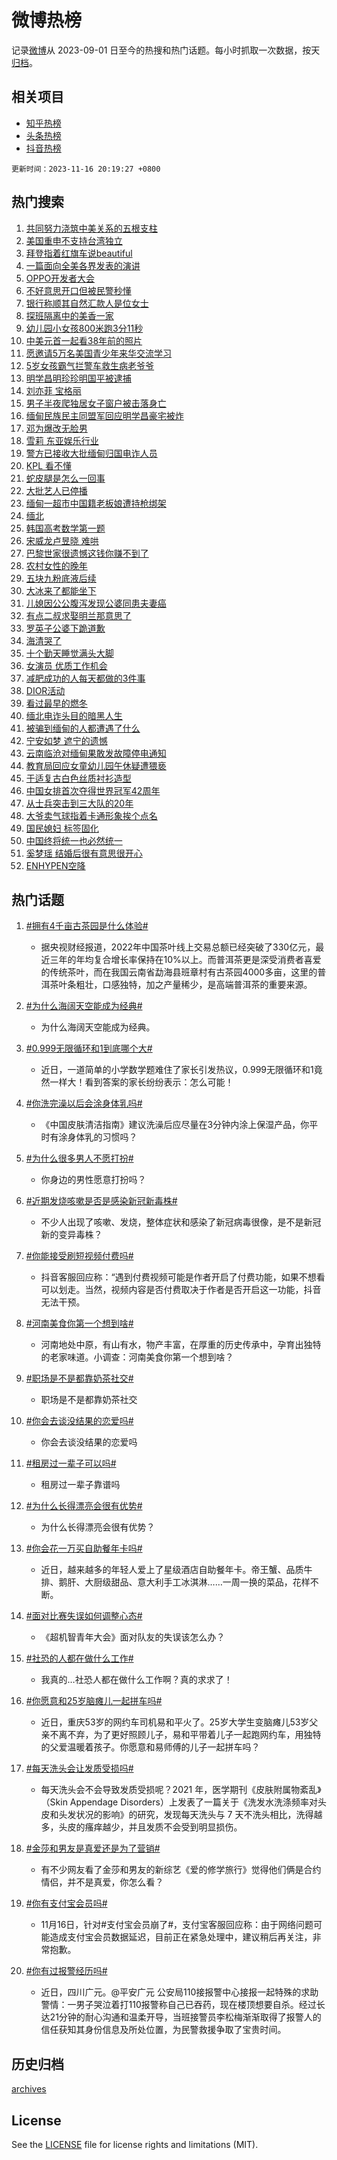 # 微博热榜

记录[微博](https://www.weibo.com)从 2023-09-01 日至今的热搜和热门话题。每小时抓取一次数据，按天[归档](archives)。

## 相关项目

- [知乎热榜](https://github.com/hotarchive/zhihu)
- [头条热榜](https://github.com/hotarchive/toutiao)
- [抖音热榜](https://github.com/hotarchive/douyin)


`更新时间：2023-11-16 20:19:27 +0800`

## 热门搜索

1. [共同努力浇筑中美关系的五根支柱](https://m.weibo.cn/search?containerid=100103type%3D1%26t%3D10%26q%3D%23%E5%85%B1%E5%90%8C%E5%8A%AA%E5%8A%9B%E6%B5%87%E7%AD%91%E4%B8%AD%E7%BE%8E%E5%85%B3%E7%B3%BB%E7%9A%84%E4%BA%94%E6%A0%B9%E6%94%AF%E6%9F%B1%23&stream_entry_id=51&isnewpage=1&extparam=seat%3D1%26c_type%3D51%26q%3D%2523%25E5%2585%25B1%25E5%2590%258C%25E5%258A%25AA%25E5%258A%259B%25E6%25B5%2587%25E7%25AD%2591%25E4%25B8%25AD%25E7%25BE%258E%25E5%2585%25B3%25E7%25B3%25BB%25E7%259A%2584%25E4%25BA%2594%25E6%25A0%25B9%25E6%2594%25AF%25E6%259F%25B1%2523%26cate%3D10103%26pos%3D0%26stream_entry_id%3D51%26filter_type%3Drealtimehot%26dgr%3D0%26display_time%3D1700137166%26pre_seqid%3D17001371662920425847)
1. [美国重申不支持台湾独立](https://m.weibo.cn/search?containerid=100103type%3D1%26t%3D10%26q%3D%23%E7%BE%8E%E5%9B%BD%E9%87%8D%E7%94%B3%E4%B8%8D%E6%94%AF%E6%8C%81%E5%8F%B0%E6%B9%BE%E7%8B%AC%E7%AB%8B%23&stream_entry_id=31&isnewpage=1&extparam=seat%3D1%26realpos%3D1%26pos%3D0%26filter_type%3Drealtimehot%26band_rank%3D1%26c_type%3D31%26lcate%3D5001%26flag%3D0%26cate%3D5001%26stream_entry_id%3D31%26q%3D%2523%25E7%25BE%258E%25E5%259B%25BD%25E9%2587%258D%25E7%2594%25B3%25E4%25B8%258D%25E6%2594%25AF%25E6%258C%2581%25E5%258F%25B0%25E6%25B9%25BE%25E7%258B%25AC%25E7%25AB%258B%2523%26dgr%3D0%26display_time%3D1700137166%26pre_seqid%3D17001371662920425847)
1. [拜登指着红旗车说beautiful](https://m.weibo.cn/search?containerid=100103type%3D1%26t%3D10%26q%3D%23%E6%8B%9C%E7%99%BB%E6%8C%87%E7%9D%80%E7%BA%A2%E6%97%97%E8%BD%A6%E8%AF%B4beautiful%23&stream_entry_id=31&isnewpage=1&extparam=seat%3D1%26realpos%3D2%26pos%3D1%26filter_type%3Drealtimehot%26band_rank%3D2%26c_type%3D31%26lcate%3D5001%26flag%3D0%26cate%3D5001%26stream_entry_id%3D31%26q%3D%2523%25E6%258B%259C%25E7%2599%25BB%25E6%258C%2587%25E7%259D%2580%25E7%25BA%25A2%25E6%2597%2597%25E8%25BD%25A6%25E8%25AF%25B4beautiful%2523%26dgr%3D0%26display_time%3D1700137166%26pre_seqid%3D17001371662920425847)
1. [一篇面向全美各界发表的演讲](https://m.weibo.cn/search?containerid=100103type%3D1%26t%3D10%26q%3D%23%E4%B8%80%E7%AF%87%E9%9D%A2%E5%90%91%E5%85%A8%E7%BE%8E%E5%90%84%E7%95%8C%E5%8F%91%E8%A1%A8%E7%9A%84%E6%BC%94%E8%AE%B2%23&stream_entry_id=31&isnewpage=1&extparam=seat%3D1%26realpos%3D3%26pos%3D2%26filter_type%3Drealtimehot%26band_rank%3D3%26c_type%3D31%26lcate%3D5001%26flag%3D0%26cate%3D5001%26stream_entry_id%3D31%26q%3D%2523%25E4%25B8%2580%25E7%25AF%2587%25E9%259D%25A2%25E5%2590%2591%25E5%2585%25A8%25E7%25BE%258E%25E5%2590%2584%25E7%2595%258C%25E5%258F%2591%25E8%25A1%25A8%25E7%259A%2584%25E6%25BC%2594%25E8%25AE%25B2%2523%26dgr%3D0%26display_time%3D1700137166%26pre_seqid%3D17001371662920425847)
1. [OPPO开发者大会](https://m.weibo.cn/search?containerid=100103type%3D1%26t%3D10%26q%3D%23OPPO%E5%BC%80%E5%8F%91%E8%80%85%E5%A4%A7%E4%BC%9A%23&stream_entry_id=31&isnewpage=1&extparam=seat%3D1%26pos%3D3%26topic_ad%3D1%26filter_type%3Drealtimehot%26band_rank%3D4%26adid%3D211392%26lcate%3D5001%26is_ad_pos%3D1%26cate%3D5001%26c_type%3D31%26stream_entry_id%3D31%26q%3D%2523OPPO%25E5%25BC%2580%25E5%258F%2591%25E8%2580%2585%25E5%25A4%25A7%25E4%25BC%259A%2523%26dgr%3D0%26display_time%3D1700137166%26pre_seqid%3D17001371662920425847)
1. [不好意思开口但被民警秒懂](https://m.weibo.cn/search?containerid=100103type%3D1%26t%3D10%26q%3D%23%E4%B8%8D%E5%A5%BD%E6%84%8F%E6%80%9D%E5%BC%80%E5%8F%A3%E4%BD%86%E8%A2%AB%E6%B0%91%E8%AD%A6%E7%A7%92%E6%87%82%23&stream_entry_id=31&isnewpage=1&extparam=seat%3D1%26realpos%3D4%26pos%3D4%26filter_type%3Drealtimehot%26band_rank%3D4%26c_type%3D31%26lcate%3D5001%26flag%3D32768%26cate%3D5001%26stream_entry_id%3D31%26q%3D%2523%25E4%25B8%258D%25E5%25A5%25BD%25E6%2584%258F%25E6%2580%259D%25E5%25BC%2580%25E5%258F%25A3%25E4%25BD%2586%25E8%25A2%25AB%25E6%25B0%2591%25E8%25AD%25A6%25E7%25A7%2592%25E6%2587%2582%2523%26dgr%3D0%26display_time%3D1700137166%26pre_seqid%3D17001371662920425847)
1. [银行称顺其自然汇款人是位女士](https://m.weibo.cn/search?containerid=100103type%3D1%26t%3D10%26q%3D%23%E9%93%B6%E8%A1%8C%E7%A7%B0%E9%A1%BA%E5%85%B6%E8%87%AA%E7%84%B6%E6%B1%87%E6%AC%BE%E4%BA%BA%E6%98%AF%E4%BD%8D%E5%A5%B3%E5%A3%AB%23&stream_entry_id=31&isnewpage=1&extparam=seat%3D1%26realpos%3D5%26pos%3D5%26filter_type%3Drealtimehot%26band_rank%3D5%26c_type%3D31%26lcate%3D5001%26flag%3D32768%26cate%3D5001%26stream_entry_id%3D31%26q%3D%2523%25E9%2593%25B6%25E8%25A1%258C%25E7%25A7%25B0%25E9%25A1%25BA%25E5%2585%25B6%25E8%2587%25AA%25E7%2584%25B6%25E6%25B1%2587%25E6%25AC%25BE%25E4%25BA%25BA%25E6%2598%25AF%25E4%25BD%258D%25E5%25A5%25B3%25E5%25A3%25AB%2523%26dgr%3D0%26display_time%3D1700137166%26pre_seqid%3D17001371662920425847)
1. [探班隔离中的美香一家](https://m.weibo.cn/search?containerid=100103type%3D1%26t%3D10%26q%3D%23%E6%8E%A2%E7%8F%AD%E9%9A%94%E7%A6%BB%E4%B8%AD%E7%9A%84%E7%BE%8E%E9%A6%99%E4%B8%80%E5%AE%B6%23&stream_entry_id=31&isnewpage=1&extparam=seat%3D1%26realpos%3D6%26pos%3D6%26filter_type%3Drealtimehot%26band_rank%3D6%26c_type%3D31%26lcate%3D5001%26flag%3D32768%26cate%3D5001%26stream_entry_id%3D31%26q%3D%2523%25E6%258E%25A2%25E7%258F%25AD%25E9%259A%2594%25E7%25A6%25BB%25E4%25B8%25AD%25E7%259A%2584%25E7%25BE%258E%25E9%25A6%2599%25E4%25B8%2580%25E5%25AE%25B6%2523%26dgr%3D0%26display_time%3D1700137166%26pre_seqid%3D17001371662920425847)
1. [幼儿园小女孩800米跑3分11秒](https://m.weibo.cn/search?containerid=100103type%3D1%26t%3D10%26q%3D%23%E5%B9%BC%E5%84%BF%E5%9B%AD%E5%B0%8F%E5%A5%B3%E5%AD%A9800%E7%B1%B3%E8%B7%913%E5%88%8611%E7%A7%92%23&stream_entry_id=31&isnewpage=1&extparam=seat%3D1%26realpos%3D7%26pos%3D7%26filter_type%3Drealtimehot%26band_rank%3D7%26c_type%3D31%26lcate%3D5001%26flag%3D0%26cate%3D5001%26stream_entry_id%3D31%26q%3D%2523%25E5%25B9%25BC%25E5%2584%25BF%25E5%259B%25AD%25E5%25B0%258F%25E5%25A5%25B3%25E5%25AD%25A9800%25E7%25B1%25B3%25E8%25B7%25913%25E5%2588%258611%25E7%25A7%2592%2523%26dgr%3D0%26display_time%3D1700137166%26pre_seqid%3D17001371662920425847)
1. [中美元首一起看38年前的照片](https://m.weibo.cn/search?containerid=100103type%3D1%26t%3D10%26q%3D%23%E4%B8%AD%E7%BE%8E%E5%85%83%E9%A6%96%E4%B8%80%E8%B5%B7%E7%9C%8B38%E5%B9%B4%E5%89%8D%E7%9A%84%E7%85%A7%E7%89%87%23&stream_entry_id=31&isnewpage=1&extparam=seat%3D1%26realpos%3D8%26pos%3D8%26filter_type%3Drealtimehot%26band_rank%3D8%26c_type%3D31%26lcate%3D5001%26flag%3D0%26cate%3D5001%26stream_entry_id%3D31%26q%3D%2523%25E4%25B8%25AD%25E7%25BE%258E%25E5%2585%2583%25E9%25A6%2596%25E4%25B8%2580%25E8%25B5%25B7%25E7%259C%258B38%25E5%25B9%25B4%25E5%2589%258D%25E7%259A%2584%25E7%2585%25A7%25E7%2589%2587%2523%26dgr%3D0%26display_time%3D1700137166%26pre_seqid%3D17001371662920425847)
1. [愿邀请5万名美国青少年来华交流学习](https://m.weibo.cn/search?containerid=100103type%3D1%26t%3D10%26q%3D%23%E6%84%BF%E9%82%80%E8%AF%B75%E4%B8%87%E5%90%8D%E7%BE%8E%E5%9B%BD%E9%9D%92%E5%B0%91%E5%B9%B4%E6%9D%A5%E5%8D%8E%E4%BA%A4%E6%B5%81%E5%AD%A6%E4%B9%A0%23&stream_entry_id=31&isnewpage=1&extparam=seat%3D1%26realpos%3D9%26pos%3D9%26filter_type%3Drealtimehot%26band_rank%3D9%26c_type%3D31%26lcate%3D5001%26flag%3D0%26cate%3D5001%26stream_entry_id%3D31%26q%3D%2523%25E6%2584%25BF%25E9%2582%2580%25E8%25AF%25B75%25E4%25B8%2587%25E5%2590%258D%25E7%25BE%258E%25E5%259B%25BD%25E9%259D%2592%25E5%25B0%2591%25E5%25B9%25B4%25E6%259D%25A5%25E5%258D%258E%25E4%25BA%25A4%25E6%25B5%2581%25E5%25AD%25A6%25E4%25B9%25A0%2523%26dgr%3D0%26display_time%3D1700137166%26pre_seqid%3D17001371662920425847)
1. [5岁女孩霸气拦警车救生病老爷爷](https://m.weibo.cn/search?containerid=100103type%3D1%26t%3D10%26q%3D%235%E5%B2%81%E5%A5%B3%E5%AD%A9%E9%9C%B8%E6%B0%94%E6%8B%A6%E8%AD%A6%E8%BD%A6%E6%95%91%E7%94%9F%E7%97%85%E8%80%81%E7%88%B7%E7%88%B7%23&stream_entry_id=31&isnewpage=1&extparam=seat%3D1%26realpos%3D10%26pos%3D10%26filter_type%3Drealtimehot%26band_rank%3D10%26c_type%3D31%26lcate%3D5001%26flag%3D32768%26cate%3D5001%26stream_entry_id%3D31%26q%3D%25235%25E5%25B2%2581%25E5%25A5%25B3%25E5%25AD%25A9%25E9%259C%25B8%25E6%25B0%2594%25E6%258B%25A6%25E8%25AD%25A6%25E8%25BD%25A6%25E6%2595%2591%25E7%2594%259F%25E7%2597%2585%25E8%2580%2581%25E7%2588%25B7%25E7%2588%25B7%2523%26dgr%3D0%26display_time%3D1700137166%26pre_seqid%3D17001371662920425847)
1. [明学昌明珍珍明国平被逮捕](https://m.weibo.cn/search?containerid=100103type%3D1%26t%3D10%26q%3D%23%E6%98%8E%E5%AD%A6%E6%98%8C%E6%98%8E%E7%8F%8D%E7%8F%8D%E6%98%8E%E5%9B%BD%E5%B9%B3%E8%A2%AB%E9%80%AE%E6%8D%95%23&stream_entry_id=31&isnewpage=1&extparam=seat%3D1%26realpos%3D11%26pos%3D11%26filter_type%3Drealtimehot%26band_rank%3D11%26c_type%3D31%26lcate%3D5001%26flag%3D2%26cate%3D5001%26stream_entry_id%3D31%26q%3D%2523%25E6%2598%258E%25E5%25AD%25A6%25E6%2598%258C%25E6%2598%258E%25E7%258F%258D%25E7%258F%258D%25E6%2598%258E%25E5%259B%25BD%25E5%25B9%25B3%25E8%25A2%25AB%25E9%2580%25AE%25E6%258D%2595%2523%26dgr%3D0%26display_time%3D1700137166%26pre_seqid%3D17001371662920425847)
1. [刘亦菲 宝格丽](https://m.weibo.cn/search?containerid=100103type%3D1%26t%3D10%26q%3D%E5%88%98%E4%BA%A6%E8%8F%B2+%E5%AE%9D%E6%A0%BC%E4%B8%BD&stream_entry_id=31&isnewpage=1&extparam=seat%3D1%26realpos%3D12%26pos%3D12%26filter_type%3Drealtimehot%26band_rank%3D12%26c_type%3D31%26lcate%3D5001%26flag%3D1%26cate%3D5001%26stream_entry_id%3D31%26q%3D%25E5%2588%2598%25E4%25BA%25A6%25E8%258F%25B2%2520%25E5%25AE%259D%25E6%25A0%25BC%25E4%25B8%25BD%26dgr%3D0%26display_time%3D1700137166%26pre_seqid%3D17001371662920425847)
1. [男子半夜爬独居女子窗户被击落身亡](https://m.weibo.cn/search?containerid=100103type%3D1%26t%3D10%26q%3D%23%E7%94%B7%E5%AD%90%E5%8D%8A%E5%A4%9C%E7%88%AC%E7%8B%AC%E5%B1%85%E5%A5%B3%E5%AD%90%E7%AA%97%E6%88%B7%E8%A2%AB%E5%87%BB%E8%90%BD%E8%BA%AB%E4%BA%A1%23&stream_entry_id=31&isnewpage=1&extparam=seat%3D1%26realpos%3D13%26pos%3D13%26filter_type%3Drealtimehot%26band_rank%3D13%26c_type%3D31%26lcate%3D5001%26flag%3D2%26cate%3D5001%26stream_entry_id%3D31%26q%3D%2523%25E7%2594%25B7%25E5%25AD%2590%25E5%258D%258A%25E5%25A4%259C%25E7%2588%25AC%25E7%258B%25AC%25E5%25B1%2585%25E5%25A5%25B3%25E5%25AD%2590%25E7%25AA%2597%25E6%2588%25B7%25E8%25A2%25AB%25E5%2587%25BB%25E8%2590%25BD%25E8%25BA%25AB%25E4%25BA%25A1%2523%26dgr%3D0%26display_time%3D1700137166%26pre_seqid%3D17001371662920425847)
1. [缅甸民族民主同盟军回应明学昌豪宅被炸](https://m.weibo.cn/search?containerid=100103type%3D1%26t%3D10%26q%3D%23%E7%BC%85%E7%94%B8%E6%B0%91%E6%97%8F%E6%B0%91%E4%B8%BB%E5%90%8C%E7%9B%9F%E5%86%9B%E5%9B%9E%E5%BA%94%E6%98%8E%E5%AD%A6%E6%98%8C%E8%B1%AA%E5%AE%85%E8%A2%AB%E7%82%B8%23&stream_entry_id=31&isnewpage=1&extparam=seat%3D1%26realpos%3D14%26pos%3D14%26filter_type%3Drealtimehot%26band_rank%3D14%26c_type%3D31%26lcate%3D5001%26flag%3D1%26cate%3D5001%26stream_entry_id%3D31%26q%3D%2523%25E7%25BC%2585%25E7%2594%25B8%25E6%25B0%2591%25E6%2597%258F%25E6%25B0%2591%25E4%25B8%25BB%25E5%2590%258C%25E7%259B%259F%25E5%2586%259B%25E5%259B%259E%25E5%25BA%2594%25E6%2598%258E%25E5%25AD%25A6%25E6%2598%258C%25E8%25B1%25AA%25E5%25AE%2585%25E8%25A2%25AB%25E7%2582%25B8%2523%26dgr%3D0%26display_time%3D1700137166%26pre_seqid%3D17001371662920425847)
1. [邓为爆改无脸男](https://m.weibo.cn/search?containerid=100103type%3D1%26t%3D10%26q%3D%23%E9%82%93%E4%B8%BA%E7%88%86%E6%94%B9%E6%97%A0%E8%84%B8%E7%94%B7%23&stream_entry_id=31&isnewpage=1&extparam=seat%3D1%26realpos%3D15%26pos%3D15%26filter_type%3Drealtimehot%26band_rank%3D15%26c_type%3D31%26lcate%3D5001%26flag%3D1%26cate%3D5001%26stream_entry_id%3D31%26q%3D%2523%25E9%2582%2593%25E4%25B8%25BA%25E7%2588%2586%25E6%2594%25B9%25E6%2597%25A0%25E8%2584%25B8%25E7%2594%25B7%2523%26dgr%3D0%26display_time%3D1700137166%26pre_seqid%3D17001371662920425847)
1. [雪莉 东亚娱乐行业](https://m.weibo.cn/search?containerid=100103type%3D1%26t%3D10%26q%3D%E9%9B%AA%E8%8E%89+%E4%B8%9C%E4%BA%9A%E5%A8%B1%E4%B9%90%E8%A1%8C%E4%B8%9A&stream_entry_id=31&isnewpage=1&extparam=seat%3D1%26realpos%3D16%26pos%3D16%26filter_type%3Drealtimehot%26band_rank%3D16%26c_type%3D31%26lcate%3D5001%26flag%3D2%26cate%3D5001%26stream_entry_id%3D31%26q%3D%25E9%259B%25AA%25E8%258E%2589%2520%25E4%25B8%259C%25E4%25BA%259A%25E5%25A8%25B1%25E4%25B9%2590%25E8%25A1%258C%25E4%25B8%259A%26dgr%3D0%26display_time%3D1700137166%26pre_seqid%3D17001371662920425847)
1. [警方已接收大批缅甸归国电诈人员](https://m.weibo.cn/search?containerid=100103type%3D1%26t%3D10%26q%3D%23%E8%AD%A6%E6%96%B9%E5%B7%B2%E6%8E%A5%E6%94%B6%E5%A4%A7%E6%89%B9%E7%BC%85%E7%94%B8%E5%BD%92%E5%9B%BD%E7%94%B5%E8%AF%88%E4%BA%BA%E5%91%98%23&stream_entry_id=31&isnewpage=1&extparam=seat%3D1%26realpos%3D17%26pos%3D17%26filter_type%3Drealtimehot%26band_rank%3D17%26c_type%3D31%26lcate%3D5001%26flag%3D0%26cate%3D5001%26stream_entry_id%3D31%26q%3D%2523%25E8%25AD%25A6%25E6%2596%25B9%25E5%25B7%25B2%25E6%258E%25A5%25E6%2594%25B6%25E5%25A4%25A7%25E6%2589%25B9%25E7%25BC%2585%25E7%2594%25B8%25E5%25BD%2592%25E5%259B%25BD%25E7%2594%25B5%25E8%25AF%2588%25E4%25BA%25BA%25E5%2591%2598%2523%26dgr%3D0%26display_time%3D1700137166%26pre_seqid%3D17001371662920425847)
1. [KPL 看不懂](https://m.weibo.cn/search?containerid=100103type%3D1%26t%3D10%26q%3DKPL+%E7%9C%8B%E4%B8%8D%E6%87%82&stream_entry_id=31&isnewpage=1&extparam=seat%3D1%26realpos%3D18%26pos%3D18%26filter_type%3Drealtimehot%26band_rank%3D18%26c_type%3D31%26lcate%3D5001%26flag%3D1%26cate%3D5001%26stream_entry_id%3D31%26q%3DKPL%2520%25E7%259C%258B%25E4%25B8%258D%25E6%2587%2582%26dgr%3D0%26display_time%3D1700137166%26pre_seqid%3D17001371662920425847)
1. [蛇皮腿是怎么一回事](https://m.weibo.cn/search?containerid=100103type%3D1%26t%3D10%26q%3D%E8%9B%87%E7%9A%AE%E8%85%BF%E6%98%AF%E6%80%8E%E4%B9%88%E4%B8%80%E5%9B%9E%E4%BA%8B&stream_entry_id=31&isnewpage=1&extparam=seat%3D1%26realpos%3D19%26pos%3D19%26filter_type%3Drealtimehot%26band_rank%3D19%26c_type%3D31%26lcate%3D5001%26flag%3D1%26cate%3D5001%26stream_entry_id%3D31%26q%3D%25E8%259B%2587%25E7%259A%25AE%25E8%2585%25BF%25E6%2598%25AF%25E6%2580%258E%25E4%25B9%2588%25E4%25B8%2580%25E5%259B%259E%25E4%25BA%258B%26dgr%3D0%26display_time%3D1700137166%26pre_seqid%3D17001371662920425847)
1. [大批艺人已停播](https://m.weibo.cn/search?containerid=100103type%3D1%26t%3D10%26q%3D%23%E5%A4%A7%E6%89%B9%E8%89%BA%E4%BA%BA%E5%B7%B2%E5%81%9C%E6%92%AD%23&stream_entry_id=31&isnewpage=1&extparam=seat%3D1%26realpos%3D20%26pos%3D20%26filter_type%3Drealtimehot%26band_rank%3D20%26c_type%3D31%26lcate%3D5001%26flag%3D2%26cate%3D5001%26stream_entry_id%3D31%26q%3D%2523%25E5%25A4%25A7%25E6%2589%25B9%25E8%2589%25BA%25E4%25BA%25BA%25E5%25B7%25B2%25E5%2581%259C%25E6%2592%25AD%2523%26dgr%3D0%26display_time%3D1700137166%26pre_seqid%3D17001371662920425847)
1. [缅甸一超市中国籍老板娘遭持枪绑架](https://m.weibo.cn/search?containerid=100103type%3D1%26t%3D10%26q%3D%23%E7%BC%85%E7%94%B8%E4%B8%80%E8%B6%85%E5%B8%82%E4%B8%AD%E5%9B%BD%E7%B1%8D%E8%80%81%E6%9D%BF%E5%A8%98%E9%81%AD%E6%8C%81%E6%9E%AA%E7%BB%91%E6%9E%B6%23&stream_entry_id=31&isnewpage=1&extparam=seat%3D1%26realpos%3D21%26pos%3D21%26filter_type%3Drealtimehot%26band_rank%3D21%26c_type%3D31%26lcate%3D5001%26flag%3D2%26cate%3D5001%26stream_entry_id%3D31%26q%3D%2523%25E7%25BC%2585%25E7%2594%25B8%25E4%25B8%2580%25E8%25B6%2585%25E5%25B8%2582%25E4%25B8%25AD%25E5%259B%25BD%25E7%25B1%258D%25E8%2580%2581%25E6%259D%25BF%25E5%25A8%2598%25E9%2581%25AD%25E6%258C%2581%25E6%259E%25AA%25E7%25BB%2591%25E6%259E%25B6%2523%26dgr%3D0%26display_time%3D1700137166%26pre_seqid%3D17001371662920425847)
1. [缅北](https://m.weibo.cn/search?containerid=100103type%3D1%26t%3D10%26q%3D%E7%BC%85%E5%8C%97&stream_entry_id=31&isnewpage=1&extparam=seat%3D1%26realpos%3D22%26pos%3D22%26filter_type%3Drealtimehot%26band_rank%3D22%26c_type%3D31%26lcate%3D5001%26flag%3D1%26cate%3D5001%26stream_entry_id%3D31%26q%3D%25E7%25BC%2585%25E5%258C%2597%26dgr%3D0%26display_time%3D1700137166%26pre_seqid%3D17001371662920425847)
1. [韩国高考数学第一题](https://m.weibo.cn/search?containerid=100103type%3D1%26t%3D10%26q%3D%E9%9F%A9%E5%9B%BD%E9%AB%98%E8%80%83%E6%95%B0%E5%AD%A6%E7%AC%AC%E4%B8%80%E9%A2%98&stream_entry_id=31&isnewpage=1&extparam=seat%3D1%26realpos%3D23%26pos%3D23%26filter_type%3Drealtimehot%26band_rank%3D23%26c_type%3D31%26lcate%3D5001%26flag%3D0%26cate%3D5001%26stream_entry_id%3D31%26q%3D%25E9%259F%25A9%25E5%259B%25BD%25E9%25AB%2598%25E8%2580%2583%25E6%2595%25B0%25E5%25AD%25A6%25E7%25AC%25AC%25E4%25B8%2580%25E9%25A2%2598%26dgr%3D0%26display_time%3D1700137166%26pre_seqid%3D17001371662920425847)
1. [宋威龙卢昱晓 难哄](https://m.weibo.cn/search?containerid=100103type%3D1%26t%3D10%26q%3D%E5%AE%8B%E5%A8%81%E9%BE%99%E5%8D%A2%E6%98%B1%E6%99%93+%E9%9A%BE%E5%93%84&stream_entry_id=31&isnewpage=1&extparam=seat%3D1%26realpos%3D24%26pos%3D24%26filter_type%3Drealtimehot%26band_rank%3D24%26c_type%3D31%26lcate%3D5001%26flag%3D0%26cate%3D5001%26stream_entry_id%3D31%26q%3D%25E5%25AE%258B%25E5%25A8%2581%25E9%25BE%2599%25E5%258D%25A2%25E6%2598%25B1%25E6%2599%2593%2520%25E9%259A%25BE%25E5%2593%2584%26dgr%3D0%26display_time%3D1700137166%26pre_seqid%3D17001371662920425847)
1. [巴黎世家很遗憾这钱你赚不到了](https://m.weibo.cn/search?containerid=100103type%3D1%26t%3D10%26q%3D%E5%B7%B4%E9%BB%8E%E4%B8%96%E5%AE%B6%E5%BE%88%E9%81%97%E6%86%BE%E8%BF%99%E9%92%B1%E4%BD%A0%E8%B5%9A%E4%B8%8D%E5%88%B0%E4%BA%86&stream_entry_id=31&isnewpage=1&extparam=seat%3D1%26realpos%3D25%26pos%3D25%26filter_type%3Drealtimehot%26band_rank%3D25%26c_type%3D31%26lcate%3D5001%26flag%3D1%26cate%3D5001%26stream_entry_id%3D31%26q%3D%25E5%25B7%25B4%25E9%25BB%258E%25E4%25B8%2596%25E5%25AE%25B6%25E5%25BE%2588%25E9%2581%2597%25E6%2586%25BE%25E8%25BF%2599%25E9%2592%25B1%25E4%25BD%25A0%25E8%25B5%259A%25E4%25B8%258D%25E5%2588%25B0%25E4%25BA%2586%26dgr%3D0%26display_time%3D1700137166%26pre_seqid%3D17001371662920425847)
1. [农村女性的晚年](https://m.weibo.cn/search?containerid=100103type%3D1%26t%3D10%26q%3D%E5%86%9C%E6%9D%91%E5%A5%B3%E6%80%A7%E7%9A%84%E6%99%9A%E5%B9%B4&stream_entry_id=31&isnewpage=1&extparam=seat%3D1%26realpos%3D26%26pos%3D26%26filter_type%3Drealtimehot%26band_rank%3D26%26c_type%3D31%26lcate%3D5001%26flag%3D0%26cate%3D5001%26stream_entry_id%3D31%26q%3D%25E5%2586%259C%25E6%259D%2591%25E5%25A5%25B3%25E6%2580%25A7%25E7%259A%2584%25E6%2599%259A%25E5%25B9%25B4%26dgr%3D0%26display_time%3D1700137166%26pre_seqid%3D17001371662920425847)
1. [五块九粉底液后续](https://m.weibo.cn/search?containerid=100103type%3D1%26t%3D10%26q%3D%E4%BA%94%E5%9D%97%E4%B9%9D%E7%B2%89%E5%BA%95%E6%B6%B2%E5%90%8E%E7%BB%AD&stream_entry_id=31&isnewpage=1&extparam=seat%3D1%26realpos%3D27%26pos%3D27%26filter_type%3Drealtimehot%26band_rank%3D27%26c_type%3D31%26lcate%3D5001%26flag%3D1%26cate%3D5001%26stream_entry_id%3D31%26q%3D%25E4%25BA%2594%25E5%259D%2597%25E4%25B9%259D%25E7%25B2%2589%25E5%25BA%2595%25E6%25B6%25B2%25E5%2590%258E%25E7%25BB%25AD%26dgr%3D0%26display_time%3D1700137166%26pre_seqid%3D17001371662920425847)
1. [大冰来了都能坐下](https://m.weibo.cn/search?containerid=100103type%3D1%26t%3D10%26q%3D%E5%A4%A7%E5%86%B0%E6%9D%A5%E4%BA%86%E9%83%BD%E8%83%BD%E5%9D%90%E4%B8%8B&stream_entry_id=31&isnewpage=1&extparam=seat%3D1%26realpos%3D28%26pos%3D28%26filter_type%3Drealtimehot%26band_rank%3D28%26c_type%3D31%26lcate%3D5001%26flag%3D1%26cate%3D5001%26stream_entry_id%3D31%26q%3D%25E5%25A4%25A7%25E5%2586%25B0%25E6%259D%25A5%25E4%25BA%2586%25E9%2583%25BD%25E8%2583%25BD%25E5%259D%2590%25E4%25B8%258B%26dgr%3D0%26display_time%3D1700137166%26pre_seqid%3D17001371662920425847)
1. [儿媳因公公腹泻发现公婆同患夫妻癌](https://m.weibo.cn/search?containerid=100103type%3D1%26t%3D10%26q%3D%23%E5%84%BF%E5%AA%B3%E5%9B%A0%E5%85%AC%E5%85%AC%E8%85%B9%E6%B3%BB%E5%8F%91%E7%8E%B0%E5%85%AC%E5%A9%86%E5%90%8C%E6%82%A3%E5%A4%AB%E5%A6%BB%E7%99%8C%23&stream_entry_id=31&isnewpage=1&extparam=seat%3D1%26realpos%3D29%26pos%3D29%26filter_type%3Drealtimehot%26band_rank%3D29%26c_type%3D31%26lcate%3D5001%26flag%3D0%26cate%3D5001%26stream_entry_id%3D31%26q%3D%2523%25E5%2584%25BF%25E5%25AA%25B3%25E5%259B%25A0%25E5%2585%25AC%25E5%2585%25AC%25E8%2585%25B9%25E6%25B3%25BB%25E5%258F%2591%25E7%258E%25B0%25E5%2585%25AC%25E5%25A9%2586%25E5%2590%258C%25E6%2582%25A3%25E5%25A4%25AB%25E5%25A6%25BB%25E7%2599%258C%2523%26dgr%3D0%26display_time%3D1700137166%26pre_seqid%3D17001371662920425847)
1. [有点二叔求娶明兰那意思了](https://m.weibo.cn/search?containerid=100103type%3D1%26t%3D10%26q%3D%E6%9C%89%E7%82%B9%E4%BA%8C%E5%8F%94%E6%B1%82%E5%A8%B6%E6%98%8E%E5%85%B0%E9%82%A3%E6%84%8F%E6%80%9D%E4%BA%86&stream_entry_id=31&isnewpage=1&extparam=seat%3D1%26realpos%3D30%26pos%3D30%26filter_type%3Drealtimehot%26band_rank%3D30%26c_type%3D31%26lcate%3D5001%26flag%3D0%26cate%3D5001%26stream_entry_id%3D31%26q%3D%25E6%259C%2589%25E7%2582%25B9%25E4%25BA%258C%25E5%258F%2594%25E6%25B1%2582%25E5%25A8%25B6%25E6%2598%258E%25E5%2585%25B0%25E9%2582%25A3%25E6%2584%258F%25E6%2580%259D%25E4%25BA%2586%26dgr%3D0%26display_time%3D1700137166%26pre_seqid%3D17001371662920425847)
1. [罗英子公婆下跪道歉](https://m.weibo.cn/search?containerid=100103type%3D1%26t%3D10%26q%3D%23%E7%BD%97%E8%8B%B1%E5%AD%90%E5%85%AC%E5%A9%86%E4%B8%8B%E8%B7%AA%E9%81%93%E6%AD%89%23&stream_entry_id=31&isnewpage=1&extparam=seat%3D1%26realpos%3D31%26pos%3D31%26filter_type%3Drealtimehot%26band_rank%3D31%26c_type%3D31%26lcate%3D5001%26flag%3D1%26cate%3D5001%26stream_entry_id%3D31%26q%3D%2523%25E7%25BD%2597%25E8%258B%25B1%25E5%25AD%2590%25E5%2585%25AC%25E5%25A9%2586%25E4%25B8%258B%25E8%25B7%25AA%25E9%2581%2593%25E6%25AD%2589%2523%26dgr%3D0%26display_time%3D1700137166%26pre_seqid%3D17001371662920425847)
1. [海清哭了](https://m.weibo.cn/search?containerid=100103type%3D1%26t%3D10%26q%3D%23%E6%B5%B7%E6%B8%85%E5%93%AD%E4%BA%86%23&stream_entry_id=31&isnewpage=1&extparam=seat%3D1%26realpos%3D32%26pos%3D32%26filter_type%3Drealtimehot%26band_rank%3D32%26c_type%3D31%26lcate%3D5001%26flag%3D1%26cate%3D5001%26stream_entry_id%3D31%26q%3D%2523%25E6%25B5%25B7%25E6%25B8%2585%25E5%2593%25AD%25E4%25BA%2586%2523%26dgr%3D0%26display_time%3D1700137166%26pre_seqid%3D17001371662920425847)
1. [十个勤天睡觉满头大脚](https://m.weibo.cn/search?containerid=100103type%3D1%26t%3D10%26q%3D%E5%8D%81%E4%B8%AA%E5%8B%A4%E5%A4%A9%E7%9D%A1%E8%A7%89%E6%BB%A1%E5%A4%B4%E5%A4%A7%E8%84%9A&stream_entry_id=31&isnewpage=1&extparam=seat%3D1%26realpos%3D33%26pos%3D33%26filter_type%3Drealtimehot%26band_rank%3D33%26c_type%3D31%26lcate%3D5001%26flag%3D0%26cate%3D5001%26stream_entry_id%3D31%26q%3D%25E5%258D%2581%25E4%25B8%25AA%25E5%258B%25A4%25E5%25A4%25A9%25E7%259D%25A1%25E8%25A7%2589%25E6%25BB%25A1%25E5%25A4%25B4%25E5%25A4%25A7%25E8%2584%259A%26dgr%3D0%26display_time%3D1700137166%26pre_seqid%3D17001371662920425847)
1. [女演员 优质工作机会](https://m.weibo.cn/search?containerid=100103type%3D1%26t%3D10%26q%3D%E5%A5%B3%E6%BC%94%E5%91%98+%E4%BC%98%E8%B4%A8%E5%B7%A5%E4%BD%9C%E6%9C%BA%E4%BC%9A&stream_entry_id=31&isnewpage=1&extparam=seat%3D1%26realpos%3D34%26pos%3D34%26filter_type%3Drealtimehot%26band_rank%3D34%26c_type%3D31%26lcate%3D5001%26flag%3D0%26cate%3D5001%26stream_entry_id%3D31%26q%3D%25E5%25A5%25B3%25E6%25BC%2594%25E5%2591%2598%2520%25E4%25BC%2598%25E8%25B4%25A8%25E5%25B7%25A5%25E4%25BD%259C%25E6%259C%25BA%25E4%25BC%259A%26dgr%3D0%26display_time%3D1700137166%26pre_seqid%3D17001371662920425847)
1. [减肥成功的人每天都做的3件事](https://m.weibo.cn/search?containerid=100103type%3D1%26t%3D10%26q%3D%23%E5%87%8F%E8%82%A5%E6%88%90%E5%8A%9F%E7%9A%84%E4%BA%BA%E6%AF%8F%E5%A4%A9%E9%83%BD%E5%81%9A%E7%9A%843%E4%BB%B6%E4%BA%8B%23&stream_entry_id=31&isnewpage=1&extparam=seat%3D1%26realpos%3D35%26pos%3D35%26filter_type%3Drealtimehot%26band_rank%3D35%26c_type%3D31%26lcate%3D5001%26flag%3D0%26cate%3D5001%26stream_entry_id%3D31%26q%3D%2523%25E5%2587%258F%25E8%2582%25A5%25E6%2588%2590%25E5%258A%259F%25E7%259A%2584%25E4%25BA%25BA%25E6%25AF%258F%25E5%25A4%25A9%25E9%2583%25BD%25E5%2581%259A%25E7%259A%25843%25E4%25BB%25B6%25E4%25BA%258B%2523%26dgr%3D0%26display_time%3D1700137166%26pre_seqid%3D17001371662920425847)
1. [DIOR活动](https://m.weibo.cn/search?containerid=100103type%3D1%26t%3D10%26q%3DDIOR%E6%B4%BB%E5%8A%A8&stream_entry_id=31&isnewpage=1&extparam=seat%3D1%26realpos%3D36%26pos%3D36%26filter_type%3Drealtimehot%26band_rank%3D36%26c_type%3D31%26lcate%3D5001%26flag%3D0%26cate%3D5001%26stream_entry_id%3D31%26q%3DDIOR%25E6%25B4%25BB%25E5%258A%25A8%26dgr%3D0%26display_time%3D1700137166%26pre_seqid%3D17001371662920425847)
1. [看过最早的燃冬](https://m.weibo.cn/search?containerid=100103type%3D1%26t%3D10%26q%3D%E7%9C%8B%E8%BF%87%E6%9C%80%E6%97%A9%E7%9A%84%E7%87%83%E5%86%AC&stream_entry_id=31&isnewpage=1&extparam=seat%3D1%26realpos%3D37%26pos%3D37%26filter_type%3Drealtimehot%26band_rank%3D37%26c_type%3D31%26lcate%3D5001%26flag%3D1%26cate%3D5001%26stream_entry_id%3D31%26q%3D%25E7%259C%258B%25E8%25BF%2587%25E6%259C%2580%25E6%2597%25A9%25E7%259A%2584%25E7%2587%2583%25E5%2586%25AC%26dgr%3D0%26display_time%3D1700137166%26pre_seqid%3D17001371662920425847)
1. [缅北电诈头目的暗黑人生](https://m.weibo.cn/search?containerid=100103type%3D1%26t%3D10%26q%3D%23%E7%BC%85%E5%8C%97%E7%94%B5%E8%AF%88%E5%A4%B4%E7%9B%AE%E7%9A%84%E6%9A%97%E9%BB%91%E4%BA%BA%E7%94%9F%23&stream_entry_id=31&isnewpage=1&extparam=seat%3D1%26realpos%3D38%26pos%3D38%26filter_type%3Drealtimehot%26band_rank%3D38%26c_type%3D31%26lcate%3D5001%26flag%3D0%26cate%3D5001%26stream_entry_id%3D31%26q%3D%2523%25E7%25BC%2585%25E5%258C%2597%25E7%2594%25B5%25E8%25AF%2588%25E5%25A4%25B4%25E7%259B%25AE%25E7%259A%2584%25E6%259A%2597%25E9%25BB%2591%25E4%25BA%25BA%25E7%2594%259F%2523%26dgr%3D0%26display_time%3D1700137166%26pre_seqid%3D17001371662920425847)
1. [被骗到缅甸的人都遭遇了什么](https://m.weibo.cn/search?containerid=100103type%3D1%26t%3D10%26q%3D%23%E8%A2%AB%E9%AA%97%E5%88%B0%E7%BC%85%E7%94%B8%E7%9A%84%E4%BA%BA%E9%83%BD%E9%81%AD%E9%81%87%E4%BA%86%E4%BB%80%E4%B9%88%23&stream_entry_id=31&isnewpage=1&extparam=seat%3D1%26realpos%3D39%26pos%3D39%26filter_type%3Drealtimehot%26band_rank%3D39%26c_type%3D31%26lcate%3D5001%26flag%3D1%26cate%3D5001%26stream_entry_id%3D31%26q%3D%2523%25E8%25A2%25AB%25E9%25AA%2597%25E5%2588%25B0%25E7%25BC%2585%25E7%2594%25B8%25E7%259A%2584%25E4%25BA%25BA%25E9%2583%25BD%25E9%2581%25AD%25E9%2581%2587%25E4%25BA%2586%25E4%25BB%2580%25E4%25B9%2588%2523%26dgr%3D0%26display_time%3D1700137166%26pre_seqid%3D17001371662920425847)
1. [宁安如梦 遮宁的遗憾](https://m.weibo.cn/search?containerid=100103type%3D1%26t%3D10%26q%3D%E5%AE%81%E5%AE%89%E5%A6%82%E6%A2%A6+%E9%81%AE%E5%AE%81%E7%9A%84%E9%81%97%E6%86%BE&stream_entry_id=31&isnewpage=1&extparam=seat%3D1%26realpos%3D40%26pos%3D40%26filter_type%3Drealtimehot%26band_rank%3D40%26c_type%3D31%26lcate%3D5001%26flag%3D0%26cate%3D5001%26stream_entry_id%3D31%26q%3D%25E5%25AE%2581%25E5%25AE%2589%25E5%25A6%2582%25E6%25A2%25A6%2520%25E9%2581%25AE%25E5%25AE%2581%25E7%259A%2584%25E9%2581%2597%25E6%2586%25BE%26dgr%3D0%26display_time%3D1700137166%26pre_seqid%3D17001371662920425847)
1. [云南临沧对缅甸果敢发故障停电通知](https://m.weibo.cn/search?containerid=100103type%3D1%26t%3D10%26q%3D%23%E4%BA%91%E5%8D%97%E4%B8%B4%E6%B2%A7%E5%AF%B9%E7%BC%85%E7%94%B8%E6%9E%9C%E6%95%A2%E5%8F%91%E6%95%85%E9%9A%9C%E5%81%9C%E7%94%B5%E9%80%9A%E7%9F%A5%23&stream_entry_id=31&isnewpage=1&extparam=seat%3D1%26realpos%3D41%26pos%3D41%26filter_type%3Drealtimehot%26band_rank%3D41%26c_type%3D31%26lcate%3D5001%26flag%3D0%26cate%3D5001%26stream_entry_id%3D31%26q%3D%2523%25E4%25BA%2591%25E5%258D%2597%25E4%25B8%25B4%25E6%25B2%25A7%25E5%25AF%25B9%25E7%25BC%2585%25E7%2594%25B8%25E6%259E%259C%25E6%2595%25A2%25E5%258F%2591%25E6%2595%2585%25E9%259A%259C%25E5%2581%259C%25E7%2594%25B5%25E9%2580%259A%25E7%259F%25A5%2523%26dgr%3D0%26display_time%3D1700137166%26pre_seqid%3D17001371662920425847)
1. [教育局回应女童幼儿园午休疑遭猥亵](https://m.weibo.cn/search?containerid=100103type%3D1%26t%3D10%26q%3D%23%E6%95%99%E8%82%B2%E5%B1%80%E5%9B%9E%E5%BA%94%E5%A5%B3%E7%AB%A5%E5%B9%BC%E5%84%BF%E5%9B%AD%E5%8D%88%E4%BC%91%E7%96%91%E9%81%AD%E7%8C%A5%E4%BA%B5%23&stream_entry_id=31&isnewpage=1&extparam=seat%3D1%26realpos%3D42%26pos%3D42%26filter_type%3Drealtimehot%26band_rank%3D42%26c_type%3D31%26lcate%3D5001%26flag%3D0%26cate%3D5001%26stream_entry_id%3D31%26q%3D%2523%25E6%2595%2599%25E8%2582%25B2%25E5%25B1%2580%25E5%259B%259E%25E5%25BA%2594%25E5%25A5%25B3%25E7%25AB%25A5%25E5%25B9%25BC%25E5%2584%25BF%25E5%259B%25AD%25E5%258D%2588%25E4%25BC%2591%25E7%2596%2591%25E9%2581%25AD%25E7%258C%25A5%25E4%25BA%25B5%2523%26dgr%3D0%26display_time%3D1700137166%26pre_seqid%3D17001371662920425847)
1. [于适复古白色丝质衬衫造型](https://m.weibo.cn/search?containerid=100103type%3D1%26t%3D10%26q%3D%23%E4%BA%8E%E9%80%82%E5%A4%8D%E5%8F%A4%E7%99%BD%E8%89%B2%E4%B8%9D%E8%B4%A8%E8%A1%AC%E8%A1%AB%E9%80%A0%E5%9E%8B%23&stream_entry_id=31&isnewpage=1&extparam=seat%3D1%26realpos%3D43%26pos%3D43%26filter_type%3Drealtimehot%26band_rank%3D43%26c_type%3D31%26lcate%3D5001%26flag%3D0%26cate%3D5001%26stream_entry_id%3D31%26q%3D%2523%25E4%25BA%258E%25E9%2580%2582%25E5%25A4%258D%25E5%258F%25A4%25E7%2599%25BD%25E8%2589%25B2%25E4%25B8%259D%25E8%25B4%25A8%25E8%25A1%25AC%25E8%25A1%25AB%25E9%2580%25A0%25E5%259E%258B%2523%26dgr%3D0%26display_time%3D1700137166%26pre_seqid%3D17001371662920425847)
1. [中国女排首次夺得世界冠军42周年](https://m.weibo.cn/search?containerid=100103type%3D1%26t%3D10%26q%3D%23%E4%B8%AD%E5%9B%BD%E5%A5%B3%E6%8E%92%E9%A6%96%E6%AC%A1%E5%A4%BA%E5%BE%97%E4%B8%96%E7%95%8C%E5%86%A0%E5%86%9B42%E5%91%A8%E5%B9%B4%23&stream_entry_id=31&isnewpage=1&extparam=seat%3D1%26realpos%3D44%26pos%3D44%26filter_type%3Drealtimehot%26band_rank%3D44%26c_type%3D31%26lcate%3D5001%26flag%3D32768%26cate%3D5001%26stream_entry_id%3D31%26q%3D%2523%25E4%25B8%25AD%25E5%259B%25BD%25E5%25A5%25B3%25E6%258E%2592%25E9%25A6%2596%25E6%25AC%25A1%25E5%25A4%25BA%25E5%25BE%2597%25E4%25B8%2596%25E7%2595%258C%25E5%2586%25A0%25E5%2586%259B42%25E5%2591%25A8%25E5%25B9%25B4%2523%26dgr%3D0%26display_time%3D1700137166%26pre_seqid%3D17001371662920425847)
1. [从士兵突击到三大队的20年](https://m.weibo.cn/search?containerid=100103type%3D1%26t%3D10%26q%3D%E4%BB%8E%E5%A3%AB%E5%85%B5%E7%AA%81%E5%87%BB%E5%88%B0%E4%B8%89%E5%A4%A7%E9%98%9F%E7%9A%8420%E5%B9%B4&stream_entry_id=31&isnewpage=1&extparam=seat%3D1%26realpos%3D45%26pos%3D45%26filter_type%3Drealtimehot%26band_rank%3D45%26c_type%3D31%26lcate%3D5001%26flag%3D1%26cate%3D5001%26stream_entry_id%3D31%26q%3D%25E4%25BB%258E%25E5%25A3%25AB%25E5%2585%25B5%25E7%25AA%2581%25E5%2587%25BB%25E5%2588%25B0%25E4%25B8%2589%25E5%25A4%25A7%25E9%2598%259F%25E7%259A%258420%25E5%25B9%25B4%26dgr%3D0%26display_time%3D1700137166%26pre_seqid%3D17001371662920425847)
1. [大爷卖气球指着卡通形象挨个点名](https://m.weibo.cn/search?containerid=100103type%3D1%26t%3D10%26q%3D%23%E5%A4%A7%E7%88%B7%E5%8D%96%E6%B0%94%E7%90%83%E6%8C%87%E7%9D%80%E5%8D%A1%E9%80%9A%E5%BD%A2%E8%B1%A1%E6%8C%A8%E4%B8%AA%E7%82%B9%E5%90%8D%23&stream_entry_id=31&isnewpage=1&extparam=seat%3D1%26realpos%3D46%26pos%3D46%26filter_type%3Drealtimehot%26band_rank%3D46%26c_type%3D31%26lcate%3D5001%26flag%3D32768%26cate%3D5001%26stream_entry_id%3D31%26q%3D%2523%25E5%25A4%25A7%25E7%2588%25B7%25E5%258D%2596%25E6%25B0%2594%25E7%2590%2583%25E6%258C%2587%25E7%259D%2580%25E5%258D%25A1%25E9%2580%259A%25E5%25BD%25A2%25E8%25B1%25A1%25E6%258C%25A8%25E4%25B8%25AA%25E7%2582%25B9%25E5%2590%258D%2523%26dgr%3D0%26display_time%3D1700137166%26pre_seqid%3D17001371662920425847)
1. [国民媳妇 标签固化](https://m.weibo.cn/search?containerid=100103type%3D1%26t%3D10%26q%3D%E5%9B%BD%E6%B0%91%E5%AA%B3%E5%A6%87+%E6%A0%87%E7%AD%BE%E5%9B%BA%E5%8C%96&stream_entry_id=31&isnewpage=1&extparam=seat%3D1%26realpos%3D47%26pos%3D47%26filter_type%3Drealtimehot%26band_rank%3D47%26c_type%3D31%26lcate%3D5001%26flag%3D1%26cate%3D5001%26stream_entry_id%3D31%26q%3D%25E5%259B%25BD%25E6%25B0%2591%25E5%25AA%25B3%25E5%25A6%2587%2520%25E6%25A0%2587%25E7%25AD%25BE%25E5%259B%25BA%25E5%258C%2596%26dgr%3D0%26display_time%3D1700137166%26pre_seqid%3D17001371662920425847)
1. [中国终将统一也必然统一](https://m.weibo.cn/search?containerid=100103type%3D1%26t%3D10%26q%3D%23%E4%B8%AD%E5%9B%BD%E7%BB%88%E5%B0%86%E7%BB%9F%E4%B8%80%E4%B9%9F%E5%BF%85%E7%84%B6%E7%BB%9F%E4%B8%80%23&stream_entry_id=31&isnewpage=1&extparam=seat%3D1%26realpos%3D48%26pos%3D48%26filter_type%3Drealtimehot%26band_rank%3D48%26c_type%3D31%26lcate%3D5001%26flag%3D0%26cate%3D5001%26stream_entry_id%3D31%26q%3D%2523%25E4%25B8%25AD%25E5%259B%25BD%25E7%25BB%2588%25E5%25B0%2586%25E7%25BB%259F%25E4%25B8%2580%25E4%25B9%259F%25E5%25BF%2585%25E7%2584%25B6%25E7%25BB%259F%25E4%25B8%2580%2523%26dgr%3D0%26display_time%3D1700137166%26pre_seqid%3D17001371662920425847)
1. [奚梦瑶 结婚后很有意思很开心](https://m.weibo.cn/search?containerid=100103type%3D1%26t%3D10%26q%3D%E5%A5%9A%E6%A2%A6%E7%91%B6+%E7%BB%93%E5%A9%9A%E5%90%8E%E5%BE%88%E6%9C%89%E6%84%8F%E6%80%9D%E5%BE%88%E5%BC%80%E5%BF%83&stream_entry_id=31&isnewpage=1&extparam=seat%3D1%26realpos%3D49%26pos%3D49%26filter_type%3Drealtimehot%26band_rank%3D49%26c_type%3D31%26lcate%3D5001%26flag%3D0%26cate%3D5001%26stream_entry_id%3D31%26q%3D%25E5%25A5%259A%25E6%25A2%25A6%25E7%2591%25B6%2520%25E7%25BB%2593%25E5%25A9%259A%25E5%2590%258E%25E5%25BE%2588%25E6%259C%2589%25E6%2584%258F%25E6%2580%259D%25E5%25BE%2588%25E5%25BC%2580%25E5%25BF%2583%26dgr%3D0%26display_time%3D1700137166%26pre_seqid%3D17001371662920425847)
1. [ENHYPEN空降](https://m.weibo.cn/search?containerid=100103type%3D1%26t%3D10%26q%3D%23ENHYPEN%E7%A9%BA%E9%99%8D%23&stream_entry_id=31&isnewpage=1&extparam=seat%3D1%26realpos%3D50%26pos%3D50%26filter_type%3Drealtimehot%26band_rank%3D50%26c_type%3D31%26lcate%3D5001%26flag%3D0%26cate%3D5001%26stream_entry_id%3D31%26q%3D%2523ENHYPEN%25E7%25A9%25BA%25E9%2599%258D%2523%26dgr%3D0%26display_time%3D1700137166%26pre_seqid%3D17001371662920425847)

## 热门话题

1. [#拥有4千亩古茶园是什么体验#](https://m.weibo.cn/search?containerid=231522type%3D1%26t%3D10%26q%3D%23%E6%8B%A5%E6%9C%894%E5%8D%83%E4%BA%A9%E5%8F%A4%E8%8C%B6%E5%9B%AD%E6%98%AF%E4%BB%80%E4%B9%88%E4%BD%93%E9%AA%8C%23&stream_entry_id=128&isnewpage=1&extparam=seat%3D1%26c_type%3D128%26lcate%3D5004%26cate%3D5004%26unitid%3D1700129569470%26pos%3D1-0-0%26dgr%3D0%26display_time%3D1700137167%26pre_seqid%3D170013716724494267153)
    - 据央视财经报道，2022年中国茶叶线上交易总额已经突破了330亿元，最近三年的年均复合增长率保持在10%以上。而普洱茶更是深受消费者喜爱的传统茶叶，而在我国云南省勐海县班章村有古茶园4000多亩，这里的普洱茶叶条粗壮，口感独特，加之产量稀少，是高端普洱茶的重要来源。

1. [#为什么海阔天空能成为经典#](https://m.weibo.cn/search?containerid=231522type%3D1%26t%3D10%26q%3D%23%E4%B8%BA%E4%BB%80%E4%B9%88%E6%B5%B7%E9%98%94%E5%A4%A9%E7%A9%BA%E8%83%BD%E6%88%90%E4%B8%BA%E7%BB%8F%E5%85%B8%23&stream_entry_id=128&isnewpage=1&extparam=seat%3D1%26c_type%3D128%26lcate%3D5004%26cate%3D5004%26unitid%3D1700130779417%26pos%3D1-0-1%26dgr%3D0%26display_time%3D1700137167%26pre_seqid%3D170013716724494267153)
    - 为什么海阔天空能成为经典。

1. [#0.999无限循环和1到底哪个大#](https://m.weibo.cn/search?containerid=231522type%3D1%26t%3D10%26q%3D%230.999%E6%97%A0%E9%99%90%E5%BE%AA%E7%8E%AF%E5%92%8C1%E5%88%B0%E5%BA%95%E5%93%AA%E4%B8%AA%E5%A4%A7%23&stream_entry_id=128&isnewpage=1&extparam=seat%3D1%26c_type%3D128%26lcate%3D5004%26cate%3D5004%26unitid%3D1700100166526%26pos%3D1-0-2%26dgr%3D0%26display_time%3D1700137167%26pre_seqid%3D170013716724494267153)
    - 近日，一道简单的小学数学题难住了家长引发热议，0.999无限循环和1竟然一样大！看到答案的家长纷纷表示：怎么可能！

1. [#你洗完澡以后会涂身体乳吗#](https://m.weibo.cn/search?containerid=231522type%3D1%26t%3D10%26q%3D%23%E4%BD%A0%E6%B4%97%E5%AE%8C%E6%BE%A1%E4%BB%A5%E5%90%8E%E4%BC%9A%E6%B6%82%E8%BA%AB%E4%BD%93%E4%B9%B3%E5%90%97%23&stream_entry_id=128&isnewpage=1&extparam=seat%3D1%26c_type%3D128%26lcate%3D5004%26cate%3D5004%26unitid%3D1700034457540%26pos%3D1-0-3%26dgr%3D0%26display_time%3D1700137167%26pre_seqid%3D170013716724494267153)
    - 《中国皮肤清洁指南》建议洗澡后应尽量在3分钟内涂上保湿产品，你平时有涂身体乳的习惯吗？

1. [#为什么很多男人不愿打扮#](https://m.weibo.cn/search?containerid=231522type%3D1%26t%3D10%26q%3D%23%E4%B8%BA%E4%BB%80%E4%B9%88%E5%BE%88%E5%A4%9A%E7%94%B7%E4%BA%BA%E4%B8%8D%E6%84%BF%E6%89%93%E6%89%AE%23&stream_entry_id=128&isnewpage=1&extparam=seat%3D1%26c_type%3D128%26lcate%3D5004%26cate%3D5004%26unitid%3D1700119107575%26pos%3D1-0-4%26dgr%3D0%26display_time%3D1700137167%26pre_seqid%3D170013716724494267153)
    - 你身边的男性愿意打扮吗？

1. [#近期发烧咳嗽是否是感染新冠新毒株#](https://m.weibo.cn/search?containerid=231522type%3D1%26t%3D10%26q%3D%23%E8%BF%91%E6%9C%9F%E5%8F%91%E7%83%A7%E5%92%B3%E5%97%BD%E6%98%AF%E5%90%A6%E6%98%AF%E6%84%9F%E6%9F%93%E6%96%B0%E5%86%A0%E6%96%B0%E6%AF%92%E6%A0%AA%23&stream_entry_id=128&isnewpage=1&extparam=seat%3D1%26c_type%3D128%26lcate%3D5004%26cate%3D5004%26unitid%3D1700123892743%26pos%3D1-0-5%26dgr%3D0%26display_time%3D1700137167%26pre_seqid%3D170013716724494267153)
    - 不少人出现了咳嗽、发烧，整体症状和感染了新冠病毒很像，是不是新冠新的变异毒株？

1. [#你能接受刷短视频付费吗#](https://m.weibo.cn/search?containerid=231522type%3D1%26t%3D10%26q%3D%23%E4%BD%A0%E8%83%BD%E6%8E%A5%E5%8F%97%E5%88%B7%E7%9F%AD%E8%A7%86%E9%A2%91%E4%BB%98%E8%B4%B9%E5%90%97%23&stream_entry_id=128&isnewpage=1&extparam=seat%3D1%26c_type%3D128%26lcate%3D5004%26cate%3D5004%26unitid%3D1700131098480%26pos%3D1-0-6%26dgr%3D0%26display_time%3D1700137167%26pre_seqid%3D170013716724494267153)
    - 抖音客服回应称：“遇到付费视频可能是作者开启了付费功能，如果不想看可以划走。当然，视频内容是否付费取决于作者是否开启这一功能，抖音无法干预。  ​​​

1. [#河南美食你第一个想到啥#](https://m.weibo.cn/search?containerid=231522type%3D1%26t%3D10%26q%3D%23%E6%B2%B3%E5%8D%97%E7%BE%8E%E9%A3%9F%E4%BD%A0%E7%AC%AC%E4%B8%80%E4%B8%AA%E6%83%B3%E5%88%B0%E5%95%A5%23&stream_entry_id=128&isnewpage=1&extparam=seat%3D1%26c_type%3D128%26lcate%3D5004%26cate%3D5004%26unitid%3D1700126612647%26pos%3D1-0-7%26dgr%3D0%26display_time%3D1700137167%26pre_seqid%3D170013716724494267153)
    - 河南地处中原，有山有水，物产丰富，在厚重的历史传承中，孕育出独特的老家味道。小调查：河南美食你第一个想到啥？

1. [#职场是不是都靠奶茶社交#](https://m.weibo.cn/search?containerid=231522type%3D1%26t%3D10%26q%3D%23%E8%81%8C%E5%9C%BA%E6%98%AF%E4%B8%8D%E6%98%AF%E9%83%BD%E9%9D%A0%E5%A5%B6%E8%8C%B6%E7%A4%BE%E4%BA%A4%23&stream_entry_id=128&isnewpage=1&extparam=seat%3D1%26c_type%3D128%26lcate%3D5004%26cate%3D5004%26unitid%3D1700128999018%26pos%3D1-0-8%26dgr%3D0%26display_time%3D1700137167%26pre_seqid%3D170013716724494267153)
    - 职场是不是都靠奶茶社交

1. [#你会去谈没结果的恋爱吗#](https://m.weibo.cn/search?containerid=231522type%3D1%26t%3D10%26q%3D%23%E4%BD%A0%E4%BC%9A%E5%8E%BB%E8%B0%88%E6%B2%A1%E7%BB%93%E6%9E%9C%E7%9A%84%E6%81%8B%E7%88%B1%E5%90%97%23&stream_entry_id=128&isnewpage=1&extparam=seat%3D1%26c_type%3D128%26lcate%3D5004%26cate%3D5004%26unitid%3D1700133179940%26pos%3D1-0-9%26dgr%3D0%26display_time%3D1700137167%26pre_seqid%3D170013716724494267153)
    - 你会去谈没结果的恋爱吗

1. [#租房过一辈子可以吗#](https://m.weibo.cn/search?containerid=231522type%3D1%26t%3D10%26q%3D%23%E7%A7%9F%E6%88%BF%E8%BF%87%E4%B8%80%E8%BE%88%E5%AD%90%E5%8F%AF%E4%BB%A5%E5%90%97%23&stream_entry_id=128&isnewpage=1&extparam=seat%3D1%26c_type%3D128%26lcate%3D5004%26cate%3D5004%26unitid%3D1700035962731%26pos%3D1-0-10%26dgr%3D0%26display_time%3D1700137167%26pre_seqid%3D170013716724494267153)
    - 租房过一辈子靠谱吗

1. [#为什么长得漂亮会很有优势#](https://m.weibo.cn/search?containerid=231522type%3D1%26t%3D10%26q%3D%23%E4%B8%BA%E4%BB%80%E4%B9%88%E9%95%BF%E5%BE%97%E6%BC%82%E4%BA%AE%E4%BC%9A%E5%BE%88%E6%9C%89%E4%BC%98%E5%8A%BF%23&stream_entry_id=128&isnewpage=1&extparam=seat%3D1%26c_type%3D128%26lcate%3D5004%26cate%3D5004%26unitid%3D1699972973129%26pos%3D1-0-11%26dgr%3D0%26display_time%3D1700137167%26pre_seqid%3D170013716724494267153)
    - 为什么长得漂亮会很有优势？

1. [#你会花一万买自助餐年卡吗#](https://m.weibo.cn/search?containerid=231522type%3D1%26t%3D10%26q%3D%23%E4%BD%A0%E4%BC%9A%E8%8A%B1%E4%B8%80%E4%B8%87%E4%B9%B0%E8%87%AA%E5%8A%A9%E9%A4%90%E5%B9%B4%E5%8D%A1%E5%90%97%23&stream_entry_id=128&isnewpage=1&extparam=seat%3D1%26c_type%3D128%26lcate%3D5004%26cate%3D5004%26unitid%3D1700119719502%26pos%3D1-0-12%26dgr%3D0%26display_time%3D1700137167%26pre_seqid%3D170013716724494267153)
    - 近日，越来越多的年轻人爱上了星级酒店自助餐年卡。帝王蟹、品质牛排、鹅肝、大厨级甜品、意大利手工冰淇淋……一周一换的菜品，花样不断。

1. [#面对比赛失误如何调整心态#](https://m.weibo.cn/search?containerid=231522type%3D1%26t%3D10%26q%3D%23%E9%9D%A2%E5%AF%B9%E6%AF%94%E8%B5%9B%E5%A4%B1%E8%AF%AF%E5%A6%82%E4%BD%95%E8%B0%83%E6%95%B4%E5%BF%83%E6%80%81%23&stream_entry_id=128&isnewpage=1&extparam=seat%3D1%26c_type%3D128%26lcate%3D5004%26cate%3D5004%26unitid%3D1700116704772%26pos%3D1-0-13%26dgr%3D0%26display_time%3D1700137167%26pre_seqid%3D170013716724494267153)
    - 《超机智青年大会》面对队友的失误该怎么办？

1. [#社恐的人都在做什么工作#](https://m.weibo.cn/search?containerid=231522type%3D1%26t%3D10%26q%3D%23%E7%A4%BE%E6%81%90%E7%9A%84%E4%BA%BA%E9%83%BD%E5%9C%A8%E5%81%9A%E4%BB%80%E4%B9%88%E5%B7%A5%E4%BD%9C%23&stream_entry_id=128&isnewpage=1&extparam=seat%3D1%26c_type%3D128%26lcate%3D5004%26cate%3D5004%26unitid%3D1699970601513%26pos%3D1-0-14%26dgr%3D0%26display_time%3D1700137167%26pre_seqid%3D170013716724494267153)
    - 我真的…社恐人都在做什么工作啊？真的求求了！

1. [#你愿意和25岁脑瘫儿一起拼车吗#](https://m.weibo.cn/search?containerid=231522type%3D1%26t%3D10%26q%3D%23%E4%BD%A0%E6%84%BF%E6%84%8F%E5%92%8C25%E5%B2%81%E8%84%91%E7%98%AB%E5%84%BF%E4%B8%80%E8%B5%B7%E6%8B%BC%E8%BD%A6%E5%90%97%23&stream_entry_id=128&isnewpage=1&extparam=seat%3D1%26c_type%3D128%26lcate%3D5004%26cate%3D5004%26unitid%3D1700037179665%26pos%3D1-0-15%26dgr%3D0%26display_time%3D1700137167%26pre_seqid%3D170013716724494267153)
    - 近日，重庆53岁的网约车司机易和平火了。25岁大学生变脑瘫儿53岁父亲不离不弃，为了更好照顾儿子，易和平带着儿子一起跑网约车，用独特的父爱温暖着孩子。你愿意和易师傅的儿子一起拼车吗？

1. [#每天洗头会让发质受损吗#](https://m.weibo.cn/search?containerid=231522type%3D1%26t%3D10%26q%3D%23%E6%AF%8F%E5%A4%A9%E6%B4%97%E5%A4%B4%E4%BC%9A%E8%AE%A9%E5%8F%91%E8%B4%A8%E5%8F%97%E6%8D%9F%E5%90%97%23&stream_entry_id=128&isnewpage=1&extparam=seat%3D1%26c_type%3D128%26lcate%3D5004%26cate%3D5004%26unitid%3D1700060906673%26pos%3D1-0-16%26dgr%3D0%26display_time%3D1700137167%26pre_seqid%3D170013716724494267153)
    - 每天洗头会不会导致发质受损呢？2021 年，医学期刊《皮肤附属物紊乱》（Skin Appendage Disorders）上发表了一篇关于《洗发水洗涤频率对头皮和头发状况的影响》的研究，发现每天洗头与 7 天不洗头相比，洗得越多，头皮的瘙痒越少，并且发质不会受到明显损伤。

1. [#金莎和男友是真爱还是为了营销#](https://m.weibo.cn/search?containerid=231522type%3D1%26t%3D10%26q%3D%23%E9%87%91%E8%8E%8E%E5%92%8C%E7%94%B7%E5%8F%8B%E6%98%AF%E7%9C%9F%E7%88%B1%E8%BF%98%E6%98%AF%E4%B8%BA%E4%BA%86%E8%90%A5%E9%94%80%23&stream_entry_id=128&isnewpage=1&extparam=seat%3D1%26c_type%3D128%26lcate%3D5004%26cate%3D5004%26unitid%3D1700135586320%26pos%3D1-0-17%26dgr%3D0%26display_time%3D1700137167%26pre_seqid%3D170013716724494267153)
    - 有不少网友看了金莎和男友的新综艺《爱的修学旅行》觉得他们俩是合约情侣，并不是真爱，你怎么看？

1. [#你有支付宝会员吗#](https://m.weibo.cn/search?containerid=231522type%3D1%26t%3D10%26q%3D%23%E4%BD%A0%E6%9C%89%E6%94%AF%E4%BB%98%E5%AE%9D%E4%BC%9A%E5%91%98%E5%90%97%23&stream_entry_id=128&isnewpage=1&extparam=seat%3D1%26c_type%3D128%26lcate%3D5004%26cate%3D5004%26unitid%3D1700126293785%26pos%3D1-0-18%26dgr%3D0%26display_time%3D1700137167%26pre_seqid%3D170013716724494267153)
    - 11月16日，针对#支付宝会员崩了#，支付宝客服回应称：由于网络问题可能造成支付宝会员数据延迟，目前正在紧急处理中，建议稍后再关注，非常抱歉。 ​​​  ​​​

1. [#你有过报警经历吗#](https://m.weibo.cn/search?containerid=231522type%3D1%26t%3D10%26q%3D%23%E4%BD%A0%E6%9C%89%E8%BF%87%E6%8A%A5%E8%AD%A6%E7%BB%8F%E5%8E%86%E5%90%97%23&stream_entry_id=128&isnewpage=1&extparam=seat%3D1%26c_type%3D128%26lcate%3D5004%26cate%3D5004%26unitid%3D1700125665544%26pos%3D1-0-19%26dgr%3D0%26display_time%3D1700137167%26pre_seqid%3D170013716724494267153)
    - 近日，四川广元。@平安广元 公安局110接报警中心接报一起特殊的求助警情：一男子哭泣着打110报警称自己已吞药，现在楼顶想要自杀。经过长达21分钟的耐心沟通和温柔开导，当班接警员李松梅渐渐取得了报警人的信任获知其身份信息及所处位置，为民警救援争取了宝贵时间。


## 历史归档

[archives](archives)

## License

See the [LICENSE](LICENSE) file for license rights and limitations (MIT).
